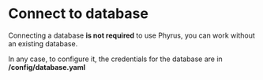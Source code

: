 # Connect to database

Connecting a database **is not required** to use Phyrus, you can work without an existing database.

In any case, to configure it, the credentials for the database are in **/config/database.yaml**
